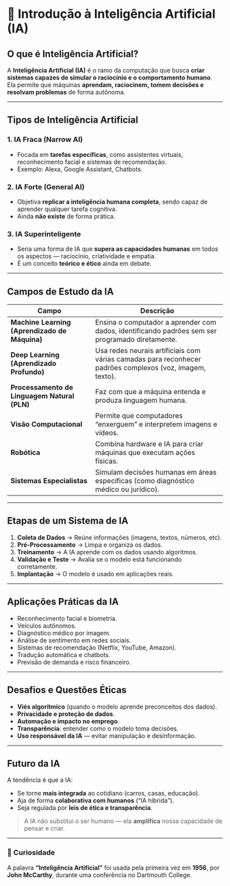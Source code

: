 # 🤖 Introdução à Inteligência Artificial (IA)

## O que é Inteligência Artificial?

A **Inteligência Artificial (IA)** é o ramo da computação que busca **criar sistemas capazes de simular o raciocínio e o comportamento humano**.  
Ela permite que máquinas **aprendam, raciocinem, tomem decisões e resolvam problemas** de forma autônoma.

---

## Tipos de Inteligência Artificial

### 1. **IA Fraca (Narrow AI)**
- Focada em **tarefas específicas**, como assistentes virtuais, reconhecimento facial e sistemas de recomendação.
- Exemplo: Alexa, Google Assistant, Chatbots.

### 2. **IA Forte (General AI)**
- Objetiva **replicar a inteligência humana completa**, sendo capaz de aprender qualquer tarefa cognitiva.
- Ainda **não existe** de forma prática.

### 3. **IA Superinteligente**
- Seria uma forma de IA que **supera as capacidades humanas** em todos os aspectos — raciocínio, criatividade e empatia.
- É um conceito **teórico e ético** ainda em debate.

---

## Campos de Estudo da IA

| Campo | Descrição |
|-------|------------|
| **Machine Learning (Aprendizado de Máquina)** | Ensina o computador a aprender com dados, identificando padrões sem ser programado diretamente. |
| **Deep Learning (Aprendizado Profundo)** | Usa redes neurais artificiais com várias camadas para reconhecer padrões complexos (voz, imagem, texto). |
| **Processamento de Linguagem Natural (PLN)** | Faz com que a máquina entenda e produza linguagem humana. |
| **Visão Computacional** | Permite que computadores “enxerguem” e interpretem imagens e vídeos. |
| **Robótica** | Combina hardware e IA para criar máquinas que executam ações físicas. |
| **Sistemas Especialistas** | Simulam decisões humanas em áreas específicas (como diagnóstico médico ou jurídico). |

---

## Etapas de um Sistema de IA

1. **Coleta de Dados** → Reúne informações (imagens, textos, números, etc).  
2. **Pré-Processamento** → Limpa e organiza os dados.  
3. **Treinamento** → A IA aprende com os dados usando algoritmos.  
4. **Validação e Teste** → Avalia se o modelo está funcionando corretamente.  
5. **Implantação** → O modelo é usado em aplicações reais.  

---

## Aplicações Práticas da IA

- Reconhecimento facial e biometria.  
- Veículos autônomos.  
- Diagnóstico médico por imagem.  
- Análise de sentimento em redes sociais.  
- Sistemas de recomendação (Netflix, YouTube, Amazon).  
- Tradução automática e chatbots.  
- Previsão de demanda e risco financeiro.  

---

## Desafios e Questões Éticas

- **Viés algorítmico** (quando o modelo aprende preconceitos dos dados).  
- **Privacidade e proteção de dados**.  
- **Automação e impacto no emprego**.  
- **Transparência**: entender como o modelo toma decisões.  
- **Uso responsável da IA** — evitar manipulação e desinformação.  

---

## Futuro da IA

A tendência é que a IA:
- Se torne **mais integrada** ao cotidiano (carros, casas, educação).  
- Aja de forma **colaborativa com humanos** (“IA híbrida”).  
- Seja regulada por **leis de ética e transparência**.  

> A IA não substitui o ser humano — ela **amplifica** nossa capacidade de pensar e criar.

---

### 🧩 Curiosidade
A palavra **“Inteligência Artificial”** foi usada pela primeira vez em **1956**, por **John McCarthy**, durante uma conferência no Dartmouth College.
